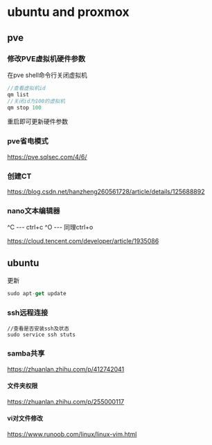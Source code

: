 # ubuntu  and proxmox

## pve

### 修改PVE虚拟机硬件参数

在pve shell命令行关闭虚拟机

```ts
//查看虚拟机id
qm list
//关闭id为100的虚拟机
qm stop 100

```

重启即可更新硬件参数

### pve省电模式

<https://pve.sqlsec.com/4/6/>

### 创建CT

<https://blog.csdn.net/hanzheng260561728/article/details/125688892>

### nano文本编辑器

^C --- ctrl+c
^O --- 同理ctrl+o

<https://cloud.tencent.com/developer/article/1935086>

## ubuntu

更新

```ts
sudo apt-get update
```

### ssh远程连接

```Ts
//查看是否安装ssh及状态
sudo service ssh stuts
```

### samba共享

<https://zhuanlan.zhihu.com/p/412742041>

#### 文件夹权限

<https://zhuanlan.zhihu.com/p/255000117>

#### vi对文件修改

<https://www.runoob.com/linux/linux-vim.html>